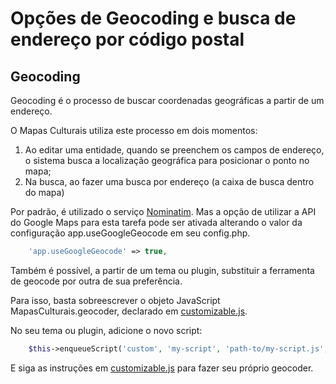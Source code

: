 # Opções de Geocoding e busca de endereço por código postal

## Geocoding

Geocoding é o processo de buscar coordenadas geográficas a partir de um endereço.

O Mapas Culturais utiliza este processo em dois momentos:

1. Ao editar uma entidade, quando se preenchem os campos de endereço, o sistema busca a localização geográfica para posicionar o ponto no mapa;
2. Na busca, ao fazer uma busca por endereço (a caixa de busca dentro do mapa)

Por padrão, é utilizado o serviço [Nominatim](http://wiki.openstreetmap.org/wiki/Nominatim). Mas a opção de utilizar a API do Google Maps para esta tarefa
pode ser ativada alterando o valor da configuração app.useGoogleGeocode em seu config.php.

```PHP
    'app.useGoogleGeocode' => true,
```

Também é possível, a partir de um tema ou plugin, substituir a ferramenta de geocode por outra de sua preferência.

Para isso, basta sobreescrever o objeto JavaScript MapasCulturais.geocoder, declarado em
[customizable.js](../../src/protected/application/themes/BaseV1/assets/js/customizable.js).

No seu tema ou plugin, adicione o novo script:

```PHP
    $this->enqueueScript('custom', 'my-script', 'path-to/my-script.js', array('mapasculturais-customizable'));
```

E siga as instruções em [customizable.js](../../src/protected/application/themes/BaseV1/assets/js/customizable.js)
para fazer seu próprio geocoder.

